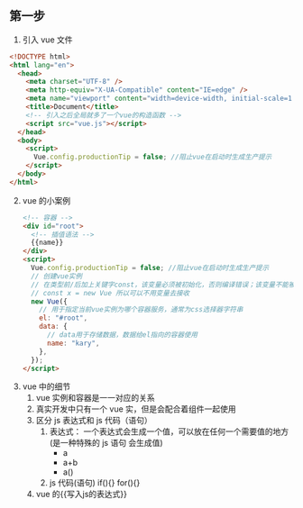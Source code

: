 ## 第一步

1. 引入 vue 文件

```html
<!DOCTYPE html>
<html lang="en">
  <head>
    <meta charset="UTF-8" />
    <meta http-equiv="X-UA-Compatible" content="IE=edge" />
    <meta name="viewport" content="width=device-width, initial-scale=1.0" />
    <title>Document</title>
    <!-- 引入之后全局就多了一个vue的构造函数 -->
    <script src="vue.js"></script>
  </head>
  <body>
    <script>
      Vue.config.productionTip = false; //阻止vue在启动时生成生产提示
    </script>
  </body>
</html>
```

2. vue 的小案例
   ```html
   <!-- 容器 -->
   <div id="root">
     <!-- 插值语法 -->
     {{name}}
   </div>
   <script>
     Vue.config.productionTip = false; //阻止vue在启动时生成生产提示
     // 创建vue实例
     // 在类型前/后加上关键字const，该变量必须被初始化，否则编译错误；该变量不能被重新赋值，否则也编译错误
     // const x = new Vue 所以可以不用变量去接收
     new Vue({
       // 用于指定当前vue实例为哪个容器服务，通常为css选择器字符串
       el: "#root",
       data: {
         // data用于存储数据，数据给el指向的容器使用
         name: "kary",
       },
     });
   </script>
   ```
3. vue 中的细节
   1. vue 实例和容器是一一对应的关系
   2. 真实开发中只有一个 vue 实，但是会配合着组件一起使用
   3. 区分 js 表达式和 js 代码（语句）
      1. 表达式： 一个表达式会生成一个值，可以放在任何一个需要值的地方 (是一种特殊的 js 语句 会生成值)
         - a
         - a+b
         - a()
      2. js 代码(语句)
         if(){}
         for(){}
   4. vue 的{{写入js的表达式}}

